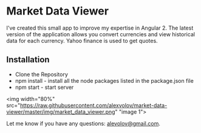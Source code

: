 # Market Data Viewer

I've created this small app to improve my expertise in Angular 2. The latest version of the application allows you convert currencies and view historical data for each currency. Yahoo finance is used to get quotes.


## Installation

* Clone the Repository
* npm install - install all the node packages listed in the package.json file 
* npm start - start server



<img width="80%" src="https://raw.githubusercontent.com/alexvolov/market-data-viewer/master/img/market_data_viewer.png" "image 1"></img>


Let me know if you have any questions: alevolov@gmail.com.
